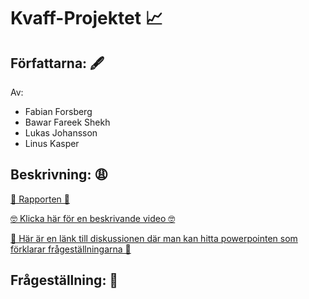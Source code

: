 <h1>Kvaff-Projektet 📈</h1>

<h2>Författarna: 🖋️</h2>

Av: 
* Fabian Forsberg
* Bawar Fareek Shekh
* Lukas Johansson
* Linus Kasper

<h2>Beskrivning: 😩</h2>

<a href="https://kth-my.sharepoint.com/:w:/g/personal/lkasper_ug_kth_se/EQqFLm5Z8KFPudpk8QaXfMMBzWS2Dg05UD83MlHBAfdDgw?e=weVYUz">
📝 Rapporten 📝</a>

<a href="https://www.youtube.com/watch?v=dQw4w9WgXcQ">🤓 Klicka här för en beskrivande video 🤓</a>

<a href="https://canvas.kth.se/courses/37965/discussion_topics/306943">
🥰 Här är en länk till diskussionen där man kan hitta powerpointen som förklarar frågeställningarna 🥰
</a>

<h2>Frågeställning: 🤪</h2>
